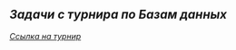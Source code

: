 ## _Задачи с турнира по Базам данных_
[_Ссылка на турнир_]([https://www.example.com](https://imcs.dvfu.ru/cats/problems?cid=6834390;sid=)https://imcs.dvfu.ru/cats/problems?cid=6834390;sid=)
